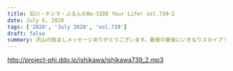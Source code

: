 ```yaml
---
title: 石川・ホンマ・ぶるんのBe-SIDE Your Life! vol.739-2
date: July 6, 2020
tags: ['2020', 'July 2020', 'vol.739']
draft: false
summary: 沢山の励ましメッセージありがとうございます。最後の最後にいきなりスカイプ！！まずは･･･
---
```


http://project-phi.ddo.jp/ishikawa/ishikawa739_2.mp3